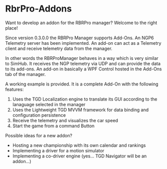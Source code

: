 # RbrPro-Addons
Want to develop an addon for the RBRPro manager? Welcome to the right place!

Since version 0.3.0.0 the RBRPro Manager supports Add-Ons. An NGP6 Telemetry server has been implemented. An add-on can act as a Telemetry client and receive telemetry data from the manager.

In other words the RBRProManager behaves in a way which is very similar to SimHub. It receives the NGP telemetry via UDP and can provide the data to its add-ons.
An add-on in basically a WPF Control hosted in the Add-Ons tab of the manager.

A working example is provided.
It is a complete Add-On with the following features:

1. Uses the TGD Localization engine to translate its GUI according to the lanaguage selected in the manager
2. Uses the Lightweight TGD MVVM framework for data binding and configuration persistence
3. Receive the telemetry and visualizes the car speed
4. Start the game from a command Button

Possible ideas for a new addon? 

- Hosting a new championship with its own calendar and rankings
- Implementing a driver for a motion simulator
- Implementing a co-driver engine (yes... TGD Navigator will be an addon...)


